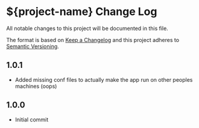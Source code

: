 # ${project-name} Change Log

All notable changes to this project will be documented in this file.

The format is based on [Keep a Changelog](http://keepachangelog.com/) and this project adheres to [Semantic Versioning](http://semver.org/).

## 1.0.1

- Added missing conf files to actually make the app run on other peoples machines (oops)

## 1.0.0

- Initial commit